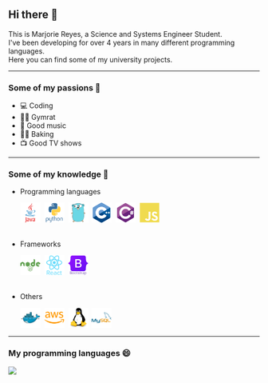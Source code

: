 ## Hi there 👋
This is Marjorie Reyes, a Science and Systems Engineer Student.  
I've been developing for over 4 years in many different programming languages.  
Here you can find some of my university projects.

-----
  
### Some of my passions 🌟

 - 💻 Coding  
 - 🏋️‍♀️ Gymrat  
 - 🎵 Good music  
 - 🧑‍🍳 Baking  
 - 📺 Good TV shows  

-----
  
### Some of my knowledge 🌟
* Programming languages
  <div>
  <img src="https://github.com/devicons/devicon/blob/master/icons/java/java-original-wordmark.svg" width="40" height="40"/>&nbsp;
  <img src="https://github.com/devicons/devicon/blob/master/icons/python/python-original-wordmark.svg" width="40" height="40"/>&nbsp;
  <img src="https://github.com/devicons/devicon/blob/master/icons/go/go-original.svg" width="40" height="40"/>&nbsp;
  <img src="https://github.com/devicons/devicon/blob/master/icons/cplusplus/cplusplus-original.svg" width="40" height="40"/>&nbsp;
  <img src="https://github.com/devicons/devicon/blob/master/icons/csharp/csharp-original.svg" width="40" height="40"/>&nbsp;
  <img src="https://github.com/devicons/devicon/blob/master/icons/javascript/javascript-plain.svg" width="40" height="40"/>&nbsp;
  <br> <br>
  </div>

* Frameworks
  <div>
    <img src="https://github.com/devicons/devicon/blob/master/icons/nodejs/nodejs-plain-wordmark.svg" width="40" height="40"/>&nbsp;
    <img src="https://github.com/devicons/devicon/blob/master/icons/react/react-original-wordmark.svg" width="40" height="40"/>&nbsp;
    <img src="https://github.com/devicons/devicon/blob/master/icons/bootstrap/bootstrap-original-wordmark.svg" width="40" height="40"/>&nbsp;
    <br> <br>
  </div>
* Others
  <div>
    <img src="https://github.com/devicons/devicon/blob/master/icons/docker/docker-original.svg" width="40" height="40"/>&nbsp;
    <img src="https://github.com/devicons/devicon/blob/master/icons/amazonwebservices/amazonwebservices-plain-wordmark.svg"width="40" height="40"/>&nbsp;
    <img src="https://github.com/devicons/devicon/blob/master/icons/linux/linux-original.svg" width="40" height="40"/>&nbsp;
    <img src="https://github.com/devicons/devicon/blob/master/icons/mysql/mysql-original-wordmark.svg" width="40" height="40"/>&nbsp;
  </div>
  
-----

### My programming languages 😄


<a href="https://github.com/Marjxg">
  <img height="180em" src="https://github-readme-stats-eight-theta.vercel.app/api/top-langs/?username=Marjxg&layout=compact&langs_count=16&theme=material-palenight&hide_title=true"/>
</a>
